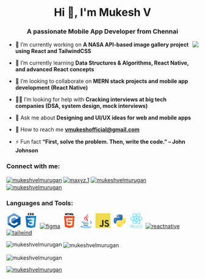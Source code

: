 <h1 align="center">Hi 👋, I'm Mukesh V</h1>
<h3 align="center">A passionate Mobile App Developer from Chennai</h3>


<img align="right" height="150" src="https://media1.giphy.com/media/v1.Y2lkPTc5MGI3NjExMTJ0cmF3dmptbHptdThsNXA4bDBsaGNuNjlqZ2NvNnhxZ2ZhNWtpbSZlcD12MV9pbnRlcm5hbF9naWZfYnlfaWQmY3Q9Zw/bGgsc5mWoryfgKBx1u/giphy.gif"  />

- 🔫 I’m currently working on **A NASA API-based image gallery project using React and TailwindCSS**

- 🌱 I’m currently learning **Data Structures & Algorithms, React Native, and advanced React concepts**

- 👯 I’m looking to collaborate on **MERN stack projects and mobile app development (React Native)**

- 🧑‍🔬 I’m looking for help with **Cracking interviews at big tech companies (DSA, system design, mock interviews)**

- 💬 Ask me about **Designing and UI/UX ideas for web and mobile apps**

- 💋 How to reach me **vmukeshofficial@gmail.com**

- ⚡ Fun fact **“First, solve the problem. Then, write the code.” – John Johnson**

<h3 align="left">Connect with me:</h3>
<p align="left">
  <a href="https://linkedin.com/in/mukeshvelmurugan" target="blank"><img align="center" src="https://raw.githubusercontent.com/rahuldkjain/github-profile-readme-generator/master/src/images/icons/Social/linked-in-alt.svg" alt="mukeshvelmurugan" height="30" width="40" /></a>
  <a href="https://instagram.com/maxyz.1" target="blank"><img align="center" src="https://raw.githubusercontent.com/rahuldkjain/github-profile-readme-generator/master/src/images/icons/Social/instagram.svg" alt="maxyz.1" height="30" width="40" /></a>
  <a href="https://www.leetcode.com/mukeshvelmurugan" target="blank"><img align="center" src="https://raw.githubusercontent.com/rahuldkjain/github-profile-readme-generator/master/src/images/icons/Social/leet-code.svg" alt="mukeshvelmurugan" height="30" width="40" /></a>
  <a href="https://auth.geeksforgeeks.org/user/mukeshvelmurugan" target="blank"><img align="center" src="https://raw.githubusercontent.com/rahuldkjain/github-profile-readme-generator/master/src/images/icons/Social/geeks-for-geeks.svg" alt="mukeshvelmurugan" height="30" width="40" /></a>
</p>

<h3 align="left">Languages and Tools:</h3>
<p align="left">
  <a href="https://www.cprogramming.com/" target="_blank" rel="noreferrer"><img src="https://raw.githubusercontent.com/devicons/devicon/master/icons/c/c-original.svg" alt="c" width="40" height="40"/></a>
  <a href="https://www.w3schools.com/css/" target="_blank" rel="noreferrer"><img src="https://raw.githubusercontent.com/devicons/devicon/master/icons/css3/css3-original-wordmark.svg" alt="css3" width="40" height="40"/></a>
  <a href="https://www.figma.com/" target="_blank" rel="noreferrer"><img src="https://www.vectorlogo.zone/logos/figma/figma-icon.svg" alt="figma" width="40" height="40"/></a>
  <a href="https://www.w3.org/html/" target="_blank" rel="noreferrer"><img src="https://raw.githubusercontent.com/devicons/devicon/master/icons/html5/html5-original-wordmark.svg" alt="html5" width="40" height="40"/></a>
  <a href="https://www.java.com" target="_blank" rel="noreferrer"><img src="https://raw.githubusercontent.com/devicons/devicon/master/icons/java/java-original.svg" alt="java" width="40" height="40"/></a>
  <a href="https://developer.mozilla.org/en-US/docs/Web/JavaScript" target="_blank" rel="noreferrer"><img src="https://raw.githubusercontent.com/devicons/devicon/master/icons/javascript/javascript-original.svg" alt="javascript" width="40" height="40"/></a>
  <a href="https://www.python.org" target="_blank" rel="noreferrer"><img src="https://raw.githubusercontent.com/devicons/devicon/master/icons/python/python-original.svg" alt="python" width="40" height="40"/></a>
  <a href="https://reactjs.org/" target="_blank" rel="noreferrer"><img src="https://raw.githubusercontent.com/devicons/devicon/master/icons/react/react-original-wordmark.svg" alt="react" width="40" height="40"/></a>
  <a href="https://reactnative.dev/" target="_blank" rel="noreferrer"><img src="https://reactnative.dev/img/header_logo.svg" alt="reactnative" width="40" height="40"/></a>
  <a href="https://tailwindcss.com/" target="_blank" rel="noreferrer"><img src="https://www.vectorlogo.zone/logos/tailwindcss/tailwindcss-icon.svg" alt="tailwind" width="40" height="40"/></a>
</p>

<p><img align="left" src="https://github-readme-stats.vercel.app/api/top-langs?username=mukeshvelmurugan&show_icons=true&locale=en&layout=compact" alt="mukeshvelmurugan" /></p>

<p>&nbsp;<img align="center" src="https://github-readme-stats.vercel.app/api?username=mukeshvelmurugan&show_icons=true&locale=en" alt="mukeshvelmurugan" /></p>

<p><img align="center" src="https://github-readme-streak-stats.herokuapp.com/?user=mukeshvelmurugan&" alt="mukeshvelmurugan" /></p>


<p align="left"> <a href="https://github.com/ryo-ma/github-profile-trophy"><img src="https://github-profile-trophy.vercel.app/?username=mukeshvelmurugan" alt="mukeshvelmurugan" /></a> </p>

